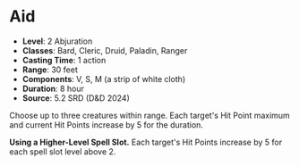 # Aid

- **Level**: 2 Abjuration
- **Classes**: Bard, Cleric, Druid, Paladin, Ranger
- **Casting Time**: 1 action
- **Range**: 30 feet
- **Components**: V, S, M (a strip of white cloth)
- **Duration**: 8 hour
- **Source**: 5.2 SRD (D&D 2024)

Choose up to three creatures within range. Each target's Hit Point maximum and current Hit Points increase by 5 for the duration.

**Using a Higher-Level Spell Slot.** Each target's Hit Points increase by 5 for each spell slot level above 2.
